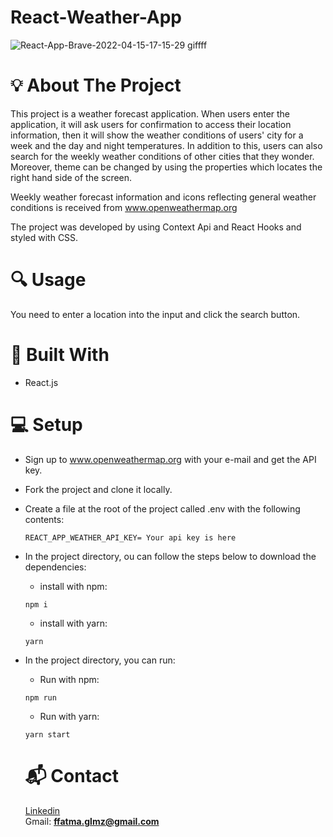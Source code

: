# React-Weather-App

![React-App-Brave-2022-04-15-17-15-29 giffff](https://user-images.githubusercontent.com/93269500/164030859-3d73e44c-a493-4885-87af-409509d0660a.gif)

# :bulb: About The Project

This project is a weather forecast application. When users enter the application, it will ask users for confirmation to access their location information,
then it will show the weather conditions of users' city for a week and the day and night temperatures.
In addition to this,  users can also search for the weekly weather conditions of other cities that they wonder. Moreover, theme can be changed by using the properties which locates the right hand side of the screen.

Weekly weather forecast information and icons reflecting general weather conditions is received from  www.openweathermap.org 

The project was developed by using Context Api and React Hooks and styled with CSS.

# :mag: Usage
You need to enter a location into the input and click the search button.

# :wrench: Built With
- React.js

# :computer: Setup

- Sign up to www.openweathermap.org with your e-mail and get the API key. 
- Fork the project and clone it locally.
- Create a file at the root of the project called .env with the following contents:
  
  ``` 
  REACT_APP_WEATHER_API_KEY= Your api key is here 
  ```

- In the project directory, ou can follow the steps below to download the dependencies:

  * install with npm:
  ```
  npm i
  ```
  * install with yarn:
  ```
  yarn
  ```
- In the project directory, you can run:
 
  * Run with npm:
  ```
  npm run
  ```
  
  * Run with yarn:
  ```
  yarn start
  ```
  
  # :mailbox_with_mail: Contact
  
  [Linkedin](https://www.linkedin.com/in/fatma-gülmez ) <br>
  Gmail: **ffatma.glmz@gmail.com**
  

